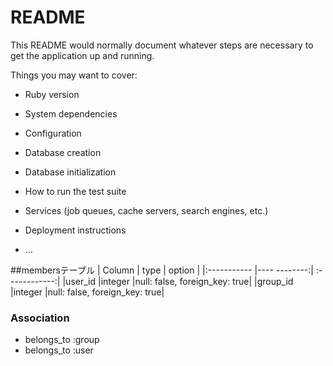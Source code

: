 # README

This README would normally document whatever steps are necessary to get the
application up and running.

Things you may want to cover:

* Ruby version

* System dependencies

* Configuration

* Database creation

* Database initialization

* How to run the test suite

* Services (job queues, cache servers, search engines, etc.)

* Deployment instructions

* ...

##membersテーブル
|     Column      |      type      |     option     |
|:-----------     |----   --------:|  :------------:|
|user_id          |integer         |null: false, foreign_key: true|
|group_id         |integer         |null: false, foreign_key: true|

### Association
- belongs_to :group
- belongs_to :user
